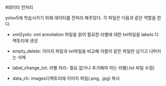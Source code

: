 #데이터 전처리

yolov5에 학습시키기 위해 데이터를 전처리 해주었다.
각 파일은 다음과 같은 역할을 한다.

- xml2yolo: xml annotation 파일을 읽어 필요한 라벨에 대한 txt파일을 labels 디렉토리에 생성


- empty_delete: 이미지 파일과 txt파일을 비교해 이름이 같은 파일만 남기고 나머지는 삭제


- label_change_txt: 라벨 처리- 필요 없거나 추가해야 하는 라벨(.txt 파일 수정)


- data_ch: images디렉토리에 이미지 파일(.png, .jpg) 복사
